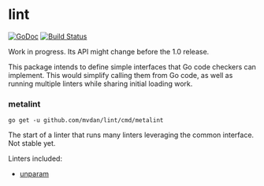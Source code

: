 # lint

[![GoDoc](https://godoc.org/github.com/mvdan/lint?status.svg)](https://godoc.org/github.com/mvdan/lint)
[![Build Status](https://travis-ci.org/mvdan/lint.svg?branch=master)](https://travis-ci.org/mvdan/lint)

Work in progress. Its API might change before the 1.0 release.

This package intends to define simple interfaces that Go code checkers
can implement. This would simplify calling them from Go code, as well as
running multiple linters while sharing initial loading work.

### metalint

	go get -u github.com/mvdan/lint/cmd/metalint

The start of a linter that runs many linters leveraging the common
interface. Not stable yet.

Linters included:

* [unparam](https://github.com/mvdan/unparam)
